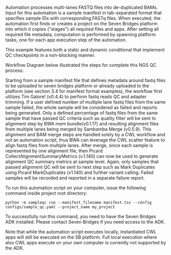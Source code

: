 Automation processes multi-lanes FASTQ files into de-duplicated BAMs. Input for this automation is a sample manifest in tab-separated format that specifies sample IDs with corresponding FASTq files. When executed, the automation first finds or creates a project on the Seven Bridges platform into which it copies ("stages") all required files and apps. After setting all required file metadata, computation is performed by spawning platform tasks, one for each app execution step of the automation.

This example features both a static and dynamic conditional that implement QC checkpoints in a non-blocking manner.

Workflow Diagram below illustrated the steps for complete this NGS QC process: 


Starting from a sample manifest file that defines metadata around fastq files to be uploaded to seven bridges platform or already uploaded to the platform (see section 3.4 for manifest format examples),  the workflow first utilizes Tim Galore! (v0.4.4) to perform fastq reads QC and adapter trimming. If a user defined number of multiple lane fastq files from the same sample failed, the whole sample will be considered as failed and reports being generated. Only a defined percentage of fastq files from the same sample that have passed QC criteria such as quality filter will be sent to alignment step by BWA mem bundle(v0.1.17) and resulting alignment files from multiple lanes being merged by Sambamba Merge (v0.5.9). This alignment and BAM merge steps are handled solely by a CWL workflow and not an automation script, thus BWA can leverage the CWL scatter feature to align fastq files from multiple lanes. After merge, since each sample is represented by one alignment file, then Picard CollectAlignmentSummaryMetrics (v.1.140)  can now be used to generate alignment QC summary metrics at sample level. Again, only samples that passed alignment QC will be sent to next step such as Mark Duplicates using Picard MarkDuplicates (v1.140)  and further variant calling. Failed samples will be recorded and reported in a separate failure report.


To run this automation script on your computer, issue the following command inside project root directory:

```
python -m sampleqc run --manifest_filename manifest.tsv --config configs/sample_qc.yaml --project_name my_project

```

To successfully run this command, you need to have the Seven Bridges ADK installed. Please contact Seven Bridges if you need access to the ADK.

Note that while the automation script executes locally, instantiated CWL apps will still be executed on the SB platform. Full local execution where also CWL apps execute on your own computer is currently not supported by the ADK.

